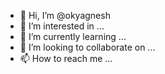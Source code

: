 - 👋 Hi, I’m @okyagnesh
- 👀 I’m interested in ...
- 🌱 I’m currently learning ...
- 💞️ I’m looking to collaborate on ...
- 📫 How to reach me ...

<!---
okyagnesh/okyagnesh is a ✨ special ✨ repository because its `README.md` (this file) appears on your GitHub profile.
You can click the Preview link to take a look at your changes.
--->
